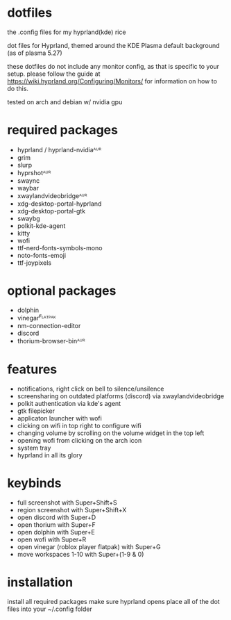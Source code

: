 # dotfiles
the .config files for my hyprland(kde) rice

dot files for Hyprland, themed around the KDE Plasma default background (as of plasma 5.27)

these dotfiles do not include any monitor config, as that is specific to your setup.
please follow the guide at https://wiki.hyprland.org/Configuring/Monitors/ for information on how to do this.

tested on arch and debian w/ nvidia gpu

# required packages
 -  hyprland / hyprland-nvidiaᴬᵁᴿ
 -  grim
 -  slurp
 -  hyprshotᴬᵁᴿ
 -  swaync
 -  waybar
 -  xwaylandvideobridgeᴬᵁᴿ
 -  xdg-desktop-portal-hyprland
 -  xdg-desktop-portal-gtk
 -  swaybg
 -  polkit-kde-agent
 -  kitty
 -  wofi
 -  ttf-nerd-fonts-symbols-mono
 -  noto-fonts-emoji
 -  ttf-joypixels
# optional packages
 -  dolphin
 -  vinegarꟳᴸᴬᵀᴾᴬᴷ
 -  nm-connection-editor
 -  discord
 -  thorium-browser-binᴬᵁᴿ

# features
 - notifications, right click on bell to silence/unsilence
 - screensharing on outdated platforms (discord) via xwaylandvideobridge
 - polkit authentication via kde's agent
 - gtk filepicker
 - applicaton launcher with wofi
 - clicking on wifi in top right to configure wifi
 - changing volume by scrolling on the volume widget in the top left
 - opening wofi from clicking on the arch icon
 - system tray
 - hyprland in all its glory

# keybinds
 - full screenshot with Super+Shift+S
 - region screenshot with Super+Shift+X
 - open discord with Super+D
 - open thorium with Super+F
 - open dolphin with Super+E
 - open wofi with Super+R
 - open vinegar (roblox player flatpak) with Super+G
 - move workspaces 1-10 with Super+(1-9 & 0)

# installation
install all required packages
make sure hyprland opens
place all of the dot files into your ~/.config folder
